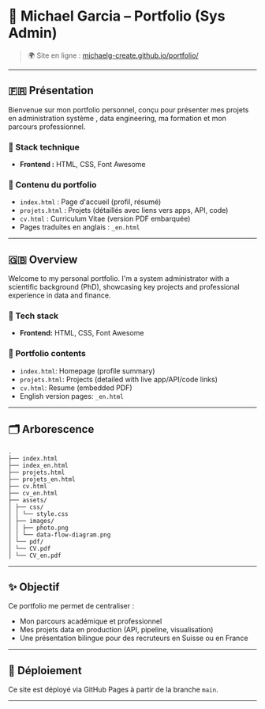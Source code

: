 # 🧠 Michael Garcia – Portfolio (Sys Admin)

> 🌍 Site en ligne : [michaelg-create.github.io/portfolio/](https://michaelg-create.github.io/portfolio/)

---

## 🇫🇷 Présentation

Bienvenue sur mon portfolio personnel, conçu pour présenter mes projets en administration système , data engineering, ma formation et mon parcours professionnel.

### 🔧 Stack technique
- **Frontend :** HTML, CSS, Font Awesome

### 💼 Contenu du portfolio
- `index.html` : Page d'accueil (profil, résumé)
- `projets.html` : Projets (détaillés avec liens vers apps, API, code)
- `cv.html` : Curriculum Vitae (version PDF embarquée)
- Pages traduites en anglais : `_en.html`

---

## 🇬🇧 Overview

Welcome to my personal portfolio. I'm a system administrator with a scientific background (PhD), showcasing key projects and professional experience in data and finance.

### 🔧 Tech stack
- **Frontend:** HTML, CSS, Font Awesome

### 💼 Portfolio contents
- `index.html`: Homepage (profile summary)
- `projets.html`: Projects (detailed with live app/API/code links)
- `cv.html`: Resume (embedded PDF)
- English version pages: `_en.html`

---

## 🗂️ Arborescence
```
.
├── index.html
├── index_en.html
├── projets.html
├── projets_en.html
├── cv.html
├── cv_en.html
├── assets/
│ ├── css/
│ │ └── style.css
│ ├── images/
│ │ ├── photo.png
│ │ └── data-flow-diagram.png
│ └── pdf/
│ └── CV.pdf
│ └── CV_en.pdf
```

---

## ✨ Objectif

Ce portfolio me permet de centraliser :
- Mon parcours académique et professionnel
- Mes projets data en production (API, pipeline, visualisation)
- Une présentation bilingue pour des recruteurs en Suisse ou en France

---

## 🚀 Déploiement

Ce site est déployé via GitHub Pages à partir de la branche `main`.

---
